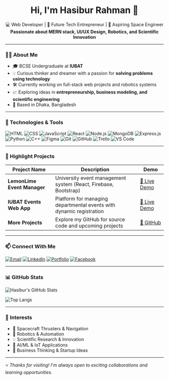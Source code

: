 <h1 align="center">Hi, I'm Hasibur Rahman 👋</h1>
<p align="center">
  💻 Web Developer | 🚀 Future Tech Entrepreneur | 🌙 Aspiring Space Engineer <br>
  <strong>Passionate about MERN stack, UI/UX Design, Robotics, and Scientific Innovation</strong>
</p>

---

### 👨‍💻 About Me

- 🎓 BCSE Undergraduate at **IUBAT**
- 💡 Curious thinker and dreamer with a passion for **solving problems using technology**
- 🛠️ Currently working on full-stack web projects and robotics systems
- 📈 Exploring ideas in **entrepreneurship, business modeling, and scientific engineering**
- 📍 Based in Dhaka, Bangladesh

---

### 🧰 Technologies & Tools

![HTML](https://img.shields.io/badge/-HTML5-222222?style=flat&logo=html5)
![CSS](https://img.shields.io/badge/-CSS3-1572B6?style=flat&logo=css3)
![JavaScript](https://img.shields.io/badge/-JavaScript-F7DF1E?style=flat&logo=javascript&logoColor=000)
![React](https://img.shields.io/badge/-React-45214A?style=flat&logo=react)
![Node.js](https://img.shields.io/badge/-Node.js-413946?style=flat&logo=node.js)
![MongoDB](https://img.shields.io/badge/-MongoDB-F05833?style=flat&logo=mongodb)
![Express.js](https://img.shields.io/badge/-Express.js-111111?style=flat&logo=express)
![Python](https://img.shields.io/badge/-Python-3776AB?style=flat&logo=python)
![C++](https://img.shields.io/badge/-C++-00599C?style=flat&logo=cplusplus)
![Figma](https://img.shields.io/badge/-Figma-F24E1E?style=flat&logo=figma)
![Git](https://img.shields.io/badge/-Git-F05032?style=flat&logo=git)
![GitHub](https://img.shields.io/badge/-GitHub-181717?style=flat&logo=github)
![Trello](https://img.shields.io/badge/-Trello-0052CC?style=flat&logo=trello)
![VS Code](https://img.shields.io/badge/-VSCode-007ACC?style=flat&logo=visual-studio-code)

---

### 🌟 Highlight Projects

| Project Name | Description | Demo |
| ------------ | ----------- | ---- |
| **LemonLime Event Manager** | University event management system (React, Firebase, Bootstrap) | [🔗 Live Demo](https://iubat-lemonlime.vercel.app/) |
| **IUBAT Events Web App** | Platform for managing departmental events with dynamic registration | [🔗 Live Demo](https://iubat-events.vercel.app/) |
| **More Projects** | Explore my GitHub for source code and upcoming projects | [🔗 GitHub](https://github.com/inbox-hasibur) |

---

### 📫 Connect With Me

[![Email](https://img.shields.io/badge/Email-inbox.hasibur.rahman@gmail.com-blue?style=flat&logo=gmail)](mailto:inbox.hasibur.rahman@gmail.com)
[![LinkedIn](https://img.shields.io/badge/LinkedIn-Hasibur_Rahman-blue?style=flat&logo=linkedin)](https://www.linkedin.com/in/inboxhasibur/)
[![Portfolio](https://img.shields.io/badge/Portfolio-hasibur.liveblog365.com-orange?style=flat&logo=firefox)](https://hasibur.liveblog365.com)
[![Facebook](https://img.shields.io/badge/Facebook-Hasibur_Rahman-1877F2?style=flat&logo=facebook)](https://facebook.com)

---

### 📊 GitHub Stats

![Hasibur's GitHub Stats](https://github-readme-stats.vercel.app/api?username=inbox-hasibur&show_icons=true&theme=dark&hide_border=true)

![Top Langs](https://github-readme-stats.vercel.app/api/top-langs/?username=inbox-hasibur&layout=compact&theme=dark&hide_border=true)

---

### 🚀 Interests

- 🚀 Spacecraft Thrusters & Navigation
- 🤖 Robotics & Automation
- 💡 Scientific Research & Innovation
- 🧠 AI/ML & IoT Applications
- 💼 Business Thinking & Startup Ideas

---

⭐ *Thanks for visiting! I'm always open to exciting collaborations and learning opportunities.*

